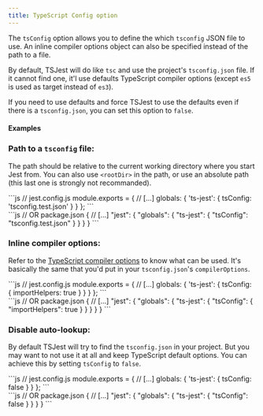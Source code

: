 ```yaml
---
title: TypeScript Config option
---
```


The `tsConfig` option allows you to define the which `tsconfig` JSON file to use. An inline compiler options object can also be specified instead of the path to a file.

By default, TSJest will do like `tsc` and use the project's `tsconfig.json` file. If it cannot find one, it'l use defaults TypeScript compiler options (except `es5` is used as target instead of `es3`).

If you need to use defaults and force TSJest to use the defaults even if there is a `tsconfig.json`, you can set this option to `false`.

#### Examples

### Path to a `tsconfig` file:

The path should be relative to the current working directory where you start Jest from. You can also use `<rootDir>` in the path, or use an absolute path (this last one is strongly not recommanded).

<div class="row"><div class="col-md-6" markdown="block">
```js
// jest.config.js
module.exports = {
  // [...]
  globals: {
    'ts-jest': {
      tsConfig: 'tsconfig.test.json'
    }
  }
};
```
</div><div class="col-md-6" markdown="block">
```js
// OR package.json
{
  // [...]
  "jest": {
    "globals": {
      "ts-jest": {
        "tsConfig": "tsconfig.test.json"
      }
    }
  }
}
```
</div></div>

### Inline compiler options:

Refer to the [TypeScript compiler options](https://www.typescriptlang.org/docs/handbook/compiler-options.html) to know what can be used. It's basically the same that you'd put in your `tsconfig.json`'s `compilerOptions`.

<div class="row"><div class="col-md-6" markdown="block">
```js
// jest.config.js
module.exports = {
  // [...]
  globals: {
    'ts-jest': {
      tsConfig: {
        importHelpers: true
      }
    }
  }
};
```
</div><div class="col-md-6" markdown="block">
```js
// OR package.json
{
  // [...]
  "jest": {
    "globals": {
      "ts-jest": {
        "tsConfig": {
          "importHelpers": true
        }
      }
    }
  }
}
```
</div></div>

### Disable auto-lookup:

By default TSJest will try to find the `tsconfig.json` in your project. But you may want to not use it at all and keep TypeScript default options. You can achieve this by setting `tsConfig` to `false`.

<div class="row"><div class="col-md-6" markdown="block">
```js
// jest.config.js
module.exports = {
  // [...]
  globals: {
    'ts-jest': {
      tsConfig: false
    }
  }
};
```
</div><div class="col-md-6" markdown="block">
```js
// OR package.json
{
  // [...]
  "jest": {
    "globals": {
      "ts-jest": {
        "tsConfig": false
      }
    }
  }
}
```
</div></div>
